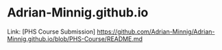 # Adrian-Minnig.github.io

Link: [PHS Course Submission] https://github.com/Adrian-Minnig/Adrian-Minnig.github.io/blob/PHS-Course/README.md
